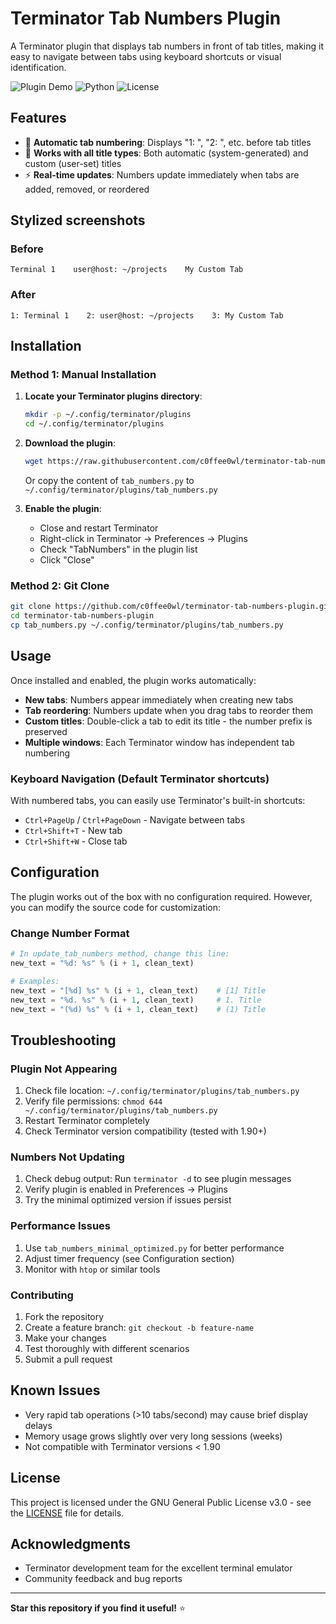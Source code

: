 # Terminator Tab Numbers Plugin

A Terminator plugin that displays tab numbers in front of tab titles, making it easy to navigate between tabs using keyboard shortcuts or visual identification.

![Plugin Demo](https://img.shields.io/badge/status-stable-green) ![Python](https://img.shields.io/badge/python-3.6+-blue) ![License](https://img.shields.io/badge/license-GPL--3.0-blue)

## Features

- 🔢 **Automatic tab numbering**: Displays "1: ", "2: ", etc. before tab titles
- 🎯 **Works with all title types**: Both automatic (system-generated) and custom (user-set) titles
- ⚡ **Real-time updates**: Numbers update immediately when tabs are added, removed, or reordered


## Stylized screenshots

### Before
```
Terminal 1    user@host: ~/projects    My Custom Tab
```

### After
```
1: Terminal 1    2: user@host: ~/projects    3: My Custom Tab
```

## Installation

### Method 1: Manual Installation

1. **Locate your Terminator plugins directory**:
   ```bash
   mkdir -p ~/.config/terminator/plugins
   cd ~/.config/terminator/plugins
   ```

2. **Download the plugin**:
   ```bash
   wget https://raw.githubusercontent.com/c0ffee0wl/terminator-tab-numbers-plugin/main/tab_numbers.py
   ```
   
   Or copy the content of `tab_numbers.py` to `~/.config/terminator/plugins/tab_numbers.py`

3. **Enable the plugin**:
   - Close and restart Terminator
   - Right-click in Terminator → Preferences → Plugins
   - Check "TabNumbers" in the plugin list
   - Click "Close"

### Method 2: Git Clone

```bash
git clone https://github.com/c0ffee0wl/terminator-tab-numbers-plugin.git
cd terminator-tab-numbers-plugin
cp tab_numbers.py ~/.config/terminator/plugins/tab_numbers.py
```

## Usage

Once installed and enabled, the plugin works automatically:

- **New tabs**: Numbers appear immediately when creating new tabs
- **Tab reordering**: Numbers update when you drag tabs to reorder them
- **Custom titles**: Double-click a tab to edit its title - the number prefix is preserved
- **Multiple windows**: Each Terminator window has independent tab numbering

### Keyboard Navigation (Default Terminator shortcuts)

With numbered tabs, you can easily use Terminator's built-in shortcuts:
- `Ctrl+PageUp` / `Ctrl+PageDown` - Navigate between tabs
- `Ctrl+Shift+T` - New tab
- `Ctrl+Shift+W` - Close tab

## Configuration

The plugin works out of the box with no configuration required. However, you can modify the source code for customization:

### Change Number Format
```python
# In update_tab_numbers method, change this line:
new_text = "%d: %s" % (i + 1, clean_text)

# Examples:
new_text = "[%d] %s" % (i + 1, clean_text)    # [1] Title
new_text = "%d. %s" % (i + 1, clean_text)     # 1. Title  
new_text = "(%d) %s" % (i + 1, clean_text)    # (1) Title
```

## Troubleshooting

### Plugin Not Appearing
1. Check file location: `~/.config/terminator/plugins/tab_numbers.py`
2. Verify file permissions: `chmod 644 ~/.config/terminator/plugins/tab_numbers.py`
3. Restart Terminator completely
4. Check Terminator version compatibility (tested with 1.90+)

### Numbers Not Updating
1. Check debug output: Run `terminator -d` to see plugin messages
2. Verify plugin is enabled in Preferences → Plugins
3. Try the minimal optimized version if issues persist

### Performance Issues
1. Use `tab_numbers_minimal_optimized.py` for better performance
2. Adjust timer frequency (see Configuration section)
3. Monitor with `htop` or similar tools


### Contributing

1. Fork the repository
2. Create a feature branch: `git checkout -b feature-name`
3. Make your changes
4. Test thoroughly with different scenarios
5. Submit a pull request


## Known Issues

- Very rapid tab operations (>10 tabs/second) may cause brief display delays
- Memory usage grows slightly over very long sessions (weeks)
- Not compatible with Terminator versions < 1.90


## License

This project is licensed under the GNU General Public License v3.0 - see the [LICENSE](LICENSE) file for details.

## Acknowledgments

- Terminator development team for the excellent terminal emulator
- Community feedback and bug reports

---

**Star this repository if you find it useful!** ⭐

